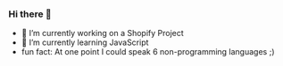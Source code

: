 ### Hi there 👋



- 🔭 I’m currently working on a Shopify Project
- 🌱 I’m currently learning JavaScript
- fun fact: At one point I could speak 6 non-programming languages ;)
